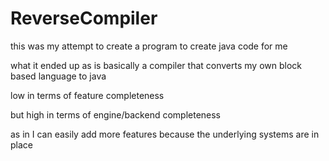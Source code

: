 # ReverseCompiler

this was my attempt to create a program to create java code for me

what it ended up as is basically a compiler that converts my own block based language to java

low in terms of feature completeness

but high in terms of engine/backend completeness

as in I can easily add more features because the underlying systems are in place
